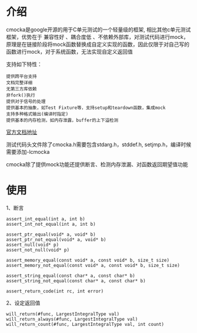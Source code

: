 # 介绍
cmocka是google开源的用于C单元测试的一个轻量级的框架, 相比其他c单元测试框架，优势在于 兼容性好 、耦合度低 、不依赖外部库，对测试代码进行mock，原理是在链接阶段将mock函数替换成自定义实现的函数，因此仅限于对自己写的函数进行mock，对于系统函数，无法实现自定义返回值

支持如下特性：

    提供跨平台支持
    文档完整详细
    无第三方库依赖
    非fork()执行
    提供对于信号的处理
    提供基本的抽象，如Test Fixture等，支持setup和teardown函数，集成mock
    支持多种格式输出(编译时指定)
    提供基本的内存检测，如内存泄露，buffer的上下溢检测

[官方文档地址](https://api.cmocka.org/)

测试代码头文件除了cmocka.h需要包含stdarg.h，stddef.h, setjmp.h，编译时候需要添加-lcmocka

cmocka除了提供mock功能还提供断言、检测内存泄漏、对函数返回期望值功能

# 使用

1、断言

    assert_int_equal(int a, int b)
    assert_int_not_equal(int a, int b)

    assert_ptr_equal(void* a, void* b)
    assert_ptr_not_equal(void* a, void* b)
    assert_null(void* p)
    assert_not_null(void* p)

    assert_memory_equal(const void* a, const void* b, size_t size)
    assert_memory_not_equal(const void* a, const void* b, size_t size)

    assert_string_equal(const char* a, const char* b)
    assert_string_not_equal(const char* a, const char* b)

    assert_return_code(int rc, int error)

2、设定返回值

    will_return(#func, LargestIntegralType val)
    will_return_always(#func, LargestIntegralType val)
    will_return_count(#func, LargestIntegralType val, int count)





